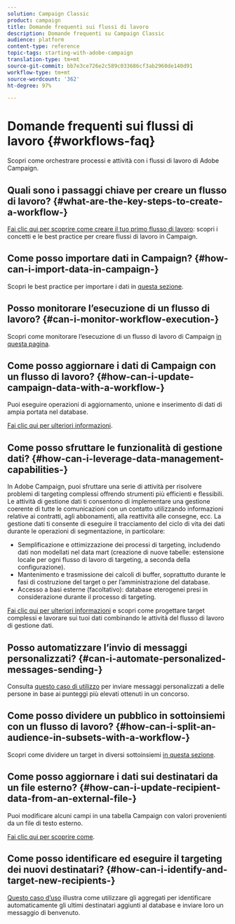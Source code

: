 ```yaml
---
solution: Campaign Classic
product: campaign
title: Domande frequenti sui flussi di lavoro
description: Domande frequenti su Campaign Classic
audience: platform
content-type: reference
topic-tags: starting-with-adobe-campaign
translation-type: tm+mt
source-git-commit: bb7e3ce726e2c589c033686cf3ab2960de140d91
workflow-type: tm+mt
source-wordcount: '362'
ht-degree: 97%

---
```



# Domande frequenti sui flussi di lavoro {#workflows-faq}

Scopri come orchestrare processi e attività con i flussi di lavoro di Adobe Campaign.

## Quali sono i passaggi chiave per creare un flusso di lavoro? {#what-are-the-key-steps-to-create-a-workflow-}

[Fai clic qui per scoprire come creare il tuo primo flusso di lavoro](../../workflow/using/building-a-workflow.md): scopri i concetti e le best practice per creare flussi di lavoro in Campaign.

## Come posso importare dati in Campaign? {#how-can-i-import-data-in-campaign-}

Scopri le best practice per importare i dati in [questa sezione](../../platform/using/import-export-best-practices.md).

## Posso monitorare l’esecuzione di un flusso di lavoro? {#can-i-monitor-workflow-execution-}

Scopri come monitorare l’esecuzione di un flusso di lavoro di Campaign [in questa pagina](../../workflow/using/starting-a-workflow.md).

## Come posso aggiornare i dati di Campaign con un flusso di lavoro? {#how-can-i-update-campaign-data-with-a-workflow-}

Puoi eseguire operazioni di aggiornamento, unione e inserimento di dati di ampia portata nel database.

[Fai clic qui per ulteriori informazioni](../../workflow/using/update-data.md).

## Come posso sfruttare le funzionalità di gestione dati? {#how-can-i-leverage-data-management-capabilities-}

In Adobe Campaign, puoi sfruttare una serie di attività per risolvere problemi di targeting complessi offrendo strumenti più efficienti e flessibili. Le attività di gestione dati ti consentono di implementare una gestione coerente di tutte le comunicazioni con un contatto utilizzando informazioni relative ai contratti, agli abbonamenti, alla reattività alle consegne, ecc. La gestione dati ti consente di eseguire il tracciamento del ciclo di vita dei dati durante le operazioni di segmentazione, in particolare:

* Semplificazione e ottimizzazione dei processi di targeting, includendo dati non modellati nel data mart (creazione di nuove tabelle: estensione locale per ogni flusso di lavoro di targeting, a seconda della configurazione).
* Mantenimento e trasmissione dei calcoli di buffer, soprattutto durante le fasi di costruzione del target o per l’amministrazione del database.
* Accesso a basi esterne (facoltativo): database eterogenei presi in considerazione durante il processo di targeting.

[Fai clic qui per ulteriori informazioni](../../workflow/using/targeting-data.md#data-management) e scopri come progettare target complessi e lavorare sui tuoi dati combinando le attività del flusso di lavoro di gestione dati.

## Posso automatizzare l’invio di messaggi personalizzati? {#can-i-automate-personalized-messages-sending-}

Consulta [questo caso di utilizzo](../../workflow/using/enriching-data.md) per inviare messaggi personalizzati a delle persone in base ai punteggi più elevati ottenuti in un concorso.

## Come posso dividere un pubblico in sottoinsiemi con un flusso di lavoro? {#how-can-i-split-an-audience-in-subsets-with-a-workflow-}

Scopri come dividere un target in diversi sottoinsiemi [in questa sezione](../../workflow/using/split.md).

## Come posso aggiornare i dati sui destinatari da un file esterno? {#how-can-i-update-recipient-data-from-an-external-file-}

Puoi modificare alcuni campi in una tabella Campaign con valori provenienti da un file di testo esterno.

[Fai clic qui per scoprire come](../../platform/using/import-operations-samples.md#example--enrich-the-values-with-those-of-an-external-file).

## Come posso identificare ed eseguire il targeting dei nuovi destinatari? {#how-can-i-identify-and-target-new-recipients-}

[Questo caso d’uso](../../workflow/using/using-aggregates.md) illustra come utilizzare gli aggregati per identificare automaticamente gli ultimi destinatari aggiunti al database e inviare loro un messaggio di benvenuto.
